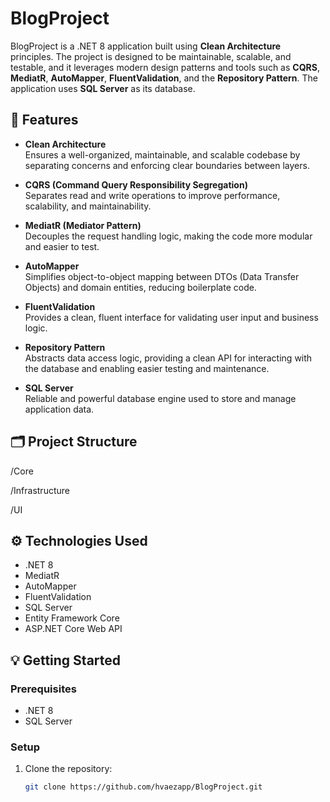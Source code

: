# BlogProject

BlogProject is a .NET 8 application built using **Clean Architecture** principles. The project is designed to be maintainable, scalable, and testable, and it leverages modern design patterns and tools such as **CQRS**, **MediatR**, **AutoMapper**, **FluentValidation**, and the **Repository Pattern**. The application uses **SQL Server** as its database.

## 🚀 Features

- **Clean Architecture**  
  Ensures a well-organized, maintainable, and scalable codebase by separating concerns and enforcing clear boundaries between layers.

- **CQRS (Command Query Responsibility Segregation)**  
  Separates read and write operations to improve performance, scalability, and maintainability.

- **MediatR (Mediator Pattern)**  
  Decouples the request handling logic, making the code more modular and easier to test.

- **AutoMapper**  
  Simplifies object-to-object mapping between DTOs (Data Transfer Objects) and domain entities, reducing boilerplate code.

- **FluentValidation**  
  Provides a clean, fluent interface for validating user input and business logic.

- **Repository Pattern**  
  Abstracts data access logic, providing a clean API for interacting with the database and enabling easier testing and maintenance.

- **SQL Server**  
  Reliable and powerful database engine used to store and manage application data.

## 🗂️ Project Structure

/Core

/Infrastructure

/UI

## ⚙️ Technologies Used

- .NET 8
- MediatR
- AutoMapper
- FluentValidation
- SQL Server
- Entity Framework Core
- ASP.NET Core Web API

## 💡 Getting Started

### Prerequisites

- .NET 8
- SQL Server

### Setup

1. Clone the repository:

   ```bash
   git clone https://github.com/hvaezapp/BlogProject.git
